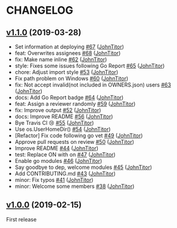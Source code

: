 # CHANGELOG

## [v1.1.0](https://github.com/student-kyushu/frau/compare/v1.0.0...v1.1.0) (2019-03-28)

* Set information at deploying [#67](https://github.com/student-kyushu/frau/pull/67) ([JohnTitor](https://github.com/JohnTitor))
* feat: Overwrites assignees [#68](https://github.com/student-kyushu/frau/pull/68) ([JohnTitor](https://github.com/JohnTitor))
* fix: Make name inline [#62](https://github.com/student-kyushu/frau/pull/62) ([JohnTitor](https://github.com/JohnTitor))
* style: Fixes some issues following Go Report [#65](https://github.com/student-kyushu/frau/pull/65) ([JohnTitor](https://github.com/JohnTitor))
* chore: Adjust import style [#53](https://github.com/student-kyushu/frau/pull/53) ([JohnTitor](https://github.com/JohnTitor))
* Fix path problem on Windows [#60](https://github.com/student-kyushu/frau/pull/60) ([JohnTitor](https://github.com/JohnTitor))
* fix: Not accept invalid(not included in OWNERS.json) users [#63](https://github.com/student-kyushu/frau/pull/63) ([JohnTitor](https://github.com/JohnTitor))
* docs: Add Go Report badge [#64](https://github.com/student-kyushu/frau/pull/64) ([JohnTitor](https://github.com/JohnTitor))
* feat: Assign a reviewer randomly [#59](https://github.com/student-kyushu/frau/pull/59) ([JohnTitor](https://github.com/JohnTitor))
* fix: Improve output [#52](https://github.com/student-kyushu/frau/pull/52) ([JohnTitor](https://github.com/JohnTitor))
* docs: Improve README [#56](https://github.com/student-kyushu/frau/pull/56) ([JohnTitor](https://github.com/JohnTitor))
* Bye Travis CI 😢 [#55](https://github.com/student-kyushu/frau/pull/55) ([JohnTitor](https://github.com/JohnTitor))
* Use os.UserHomeDir() [#54](https://github.com/student-kyushu/frau/pull/54) ([JohnTitor](https://github.com/JohnTitor))
* [Refactor] Fix code following go vet [#49](https://github.com/student-kyushu/frau/pull/49) ([JohnTitor](https://github.com/JohnTitor))
* Approve pull requests on review [#50](https://github.com/student-kyushu/frau/pull/50) ([JohnTitor](https://github.com/JohnTitor))
* Improve README [#44](https://github.com/student-kyushu/frau/pull/44) ([JohnTitor](https://github.com/JohnTitor))
* test: Replace ON with on [#47](https://github.com/student-kyushu/frau/pull/47) ([JohnTitor](https://github.com/JohnTitor))
* Enable go modules [#46](https://github.com/student-kyushu/frau/pull/46) ([JohnTitor](https://github.com/JohnTitor))
* Say goodbye to dep, welcome modules [#45](https://github.com/student-kyushu/frau/pull/45) ([JohnTitor](https://github.com/JohnTitor))
* Add CONTRIBUTING.md [#43](https://github.com/student-kyushu/frau/pull/43) ([JohnTitor](https://github.com/JohnTitor))
* minor: Fix typos [#41](https://github.com/student-kyushu/frau/pull/41) ([JohnTitor](https://github.com/JohnTitor))
* minor: Welcome some members [#38](https://github.com/student-kyushu/frau/pull/38) ([JohnTitor](https://github.com/JohnTitor))

## [v1.0.0](https://github.com/student-kyushu/frau/releases/tag/v1.0.0) (2019-02-15)

First release
